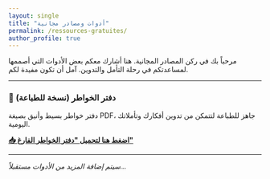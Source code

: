 ```yaml
---
layout: single
title: "أدوات ومصادر مجانية"
permalink: /ressources-gratuites/
author_profile: true
---
```


مرحباً بك في ركن المصادر المجانية. هنا أشارك معكم بعض الأدوات التي أصممها لمساعدتكم في رحلة التأمل والتدوين. آمل أن تكون مفيدة لكم.

---

### 📖 دفتر الخواطر (نسخة للطباعة)

دفتر خواطر بسيط وأنيق بصيغة PDF، جاهز للطباعة لتتمكن من تدوين أفكارك وتأملاتك اليومية.

**[📥 اضغط هنا لتحميل "دفتر الخواطر الفارغ"](/downloads/my-notebook.pdf)**

---

*سيتم إضافة المزيد من الأدوات مستقبلاً...*
